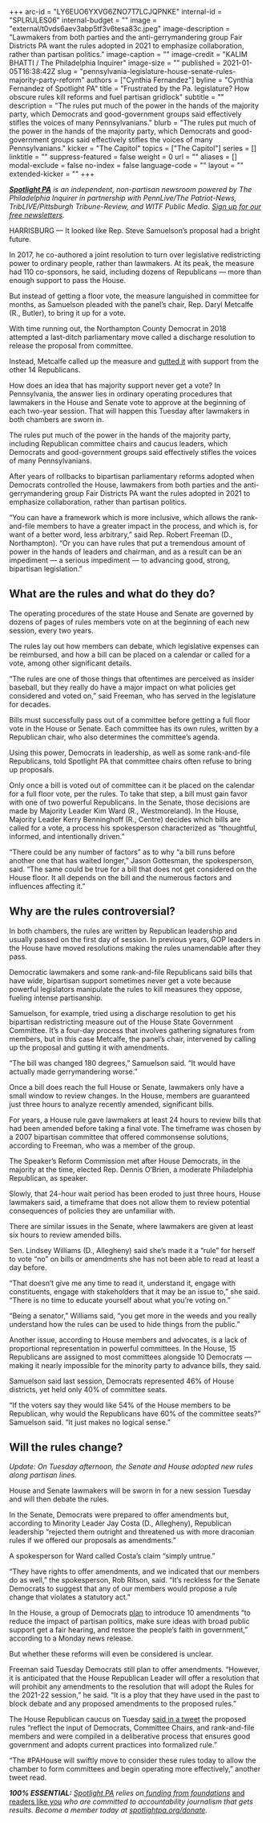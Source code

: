+++
arc-id = "LY6EUO6YXVG6ZNO7T7LCJQPNKE"
internal-id = "SPLRULES06"
internal-budget = ""
image = "external/t0vds6aev3abp5tf3v6tesa83c.jpeg"
image-description = "Lawmakers from both parties and the anti-gerrymandering group Fair Districts PA want the rules adopted in 2021 to emphasize collaboration, rather than partisan politics."
image-caption = ""
image-credit = "KALIM BHATTI / The Philadelphia Inquirer"
image-size = ""
published = 2021-01-05T16:38:42Z
slug = "pennsylvania-legislature-house-senate-rules-majority-party-reform"
authors = ["Cynthia Fernandez"]
byline = "Cynthia Fernandez of Spotlight PA"
title = "Frustrated by the Pa. legislature? How obscure rules kill reforms and fuel partisan gridlock"
subtitle = ""
description = "The rules put much of the power in the hands of the majority party, which Democrats and good-government groups said effectively stifles the voices of many Pennsylvanians."
blurb = "The rules put much of the power in the hands of the majority party, which Democrats and good-government groups said effectively stifles the voices of many Pennsylvanians."
kicker = "The Capitol"
topics = ["The Capitol"]
series = []
linktitle = ""
suppress-featured = false
weight = 0
url = ""
aliases = []
modal-exclude = false
no-index = false
language-code = ""
layout = ""
extended-kicker = ""
+++

<a href="https://www.spotlightpa.org/"><i><b>Spotlight PA</b></i></a><i> is an independent, non-partisan newsroom powered by The Philadelphia Inquirer in partnership with PennLive/The Patriot-News, TribLIVE/Pittsburgh Tribune-Review, and WITF Public Media. </i><a href="https://www.spotlightpa.org/newsletters"><i>Sign up for our free newsletters</i></a><i>.</i>

HARRISBURG — It looked like Rep. Steve Samuelson’s proposal had a bright future.

In 2017, he co-authored a joint resolution to turn over legislative redistricting power to ordinary people, rather than lawmakers. At its peak, the measure had 110 co-sponsors, he said, including dozens of Republicans — more than enough support to pass the House.

But instead of getting a floor vote, the measure languished in committee for months, as Samuelson pleaded with the panel’s chair, Rep. Daryl Metcalfe (R., Butler), to bring it up for a vote.

With time running out, the Northampton County Democrat in 2018 attempted a last-ditch parliamentary move called a discharge resolution to release the proposal from committee.

Instead, Metcalfe called up the measure and <a href="https://www.legis.state.pa.us/cfdocs/billinfo/bill_votes.cfm?syear=2017&sind=0&body=H&type=B&bn=722">gutted it</a> with support from the other 14 Republicans.

How does an idea that has majority support never get a vote? In Pennsylvania, the answer lies in ordinary operating procedures that lawmakers in the House and Senate vote to approve at the beginning of each two-year session. That will happen this Tuesday after lawmakers in both chambers are sworn in.

The rules put much of the power in the hands of the majority party, including Republican committee chairs and caucus leaders, which Democrats and good-government groups said effectively stifles the voices of many Pennsylvanians.

<script src="https://www.spotlightpa.org/embed.js" async></script><div data-spl-embed-version="1" data-spl-src="https://www.spotlightpa.org/embeds/newsletter/"></div>

After years of rollbacks to bipartisan parliamentary reforms adopted when Democrats controlled the House, lawmakers from both parties and the anti-gerrymandering group Fair Districts PA want the rules adopted in 2021 to emphasize collaboration, rather than partisan politics.

“You can have a framework which is more inclusive, which allows the rank-and-file members to have a greater impact in the process, and which is, for want of a better word, less arbitrary,” said Rep. Robert Freeman (D., Northampton). “Or you can have rules that put a tremendous amount of power in the hands of leaders and chairman, and as a result can be an impediment — a serious impediment — to advancing good, strong, bipartisan legislation.”

## What are the rules and what do they do?

The operating procedures of the state House and Senate are governed by dozens of pages of rules members vote on at the beginning of each new session, every two years.

The rules lay out how members can debate, which legislative expenses can be reimbursed, and how a bill can be placed on a calendar or called for a vote, among other significant details.

“The rules are one of those things that oftentimes are perceived as insider baseball, but they really do have a major impact on what policies get considered and voted on,” said Freeman, who has served in the legislature for decades.

Bills must successfully pass out of a committee before getting a full floor vote in the House or Senate. Each committee has its own rules, written by a Republican chair, who also determines the committee’s agenda.

Using this power, Democrats in leadership, as well as some rank-and-file Republicans, told Spotlight PA that committee chairs often refuse to bring up proposals.

Only once a bill is voted out of committee can it be placed on the calendar for a full floor vote, per the rules. To take that step, a bill must gain favor with one of two powerful Republicans. In the Senate, those decisions are made by Majority Leader Kim Ward (R., Westmoreland). In the House, Majority Leader Kerry Benninghoff (R., Centre) decides which bills are called for a vote, a process his spokesperson characterized as “thoughtful, informed, and intentionally driven.”

“There could be any number of factors” as to why “a bill runs before another one that has waited longer,” Jason Gottesman, the spokesperson, said. “The same could be true for a bill that does not get considered on the House floor. It all depends on the bill and the numerous factors and influences affecting it.”

## Why are the rules controversial?

In both chambers, the rules are written by Republican leadership and usually passed on the first day of session. In previous years, GOP leaders in the House have moved resolutions making the rules unamendable after they pass.

Democratic lawmakers and some rank-and-file Republicans said bills that have wide, bipartisan support sometimes never get a vote because powerful legislators manipulate the rules to kill measures they oppose, fueling intense partisanship.

Samuelson, for example, tried using a discharge resolution to get his bipartisan redistricting measure out of the House State Government Committee. It’s a four-day process that involves gathering signatures from members, but in this case Metcalfe, the panel’s chair, intervened by calling up the proposal and gutting it with amendments.

“The bill was changed 180 degrees,” Samuelson said. “It would have actually made gerrymandering worse.”

Once a bill does reach the full House or Senate, lawmakers only have a small window to review changes. In the House, members are guaranteed just three hours to analyze recently amended, significant bills.

For years, a House rule gave lawmakers at least 24 hours to review bills that had been amended before taking a final vote. The timeframe was chosen by a 2007 bipartisan committee that offered commonsense solutions, according to Freeman, who was a member of the group.

The Speaker’s Reform Commission met after House Democrats, in the majority at the time, elected Rep. Dennis O’Brien, a moderate Philadelphia Republican, as speaker.

Slowly, that 24-hour wait period has been eroded to just three hours, House lawmakers said, a timeframe that does not allow them to review potential consequences of policies they are unfamiliar with.

<script src="https://www.spotlightpa.org/embed.js" async></script><div data-spl-embed-version="1" data-spl-src="https://www.spotlightpa.org/embeds/donate/?teaser_text=Spotlight%20PA%20provides%20essential%2C%20public-service%20journalism%20thanks%20to%20readers%20like%20you.%20Help%20us%20continue%20that%20work."></div>

There are similar issues in the Senate, where lawmakers are given at least six hours to review amended bills.

Sen. Lindsey Williams (D., Allegheny) said she’s made it a “rule” for herself to vote “no” on bills or amendments she has not been able to read at least a day before.

“That doesn’t give me any time to read it, understand it, engage with constituents, engage with stakeholders that it may be an issue to,” she said. “There is no time to educate yourself about what you’re voting on.”

“Being a senator,” Williams said, “you get more in the weeds and you really understand how the rules can be used to hide things from the public.”

Another issue, according to House members and advocates, is a lack of proportional representation in powerful committees. In the House, 15 Republicans are assigned to most committees alongside 10 Democrats — making it nearly impossible for the minority party to advance bills, they said.

Samuelson said last session, Democrats represented 46% of House districts, yet held only 40% of committee seats.

“If the voters say they would like 54% of the House members to be Republican, why would the Republicans have 60% of the committee seats?” Samuelson said. “It just makes no logical sense.”

## Will the rules change?

<i>Update: On Tuesday afternoon, the Senate and House adopted new rules along partisan lines.</i>

House and Senate lawmakers will be sworn in for a new session Tuesday and will then debate the rules.

In the Senate, Democrats were prepared to offer amendments but, according to Minority Leader Jay Costa (D., Allegheny), Republican leadership “rejected them outright and threatened us with more draconian rules if we offered our proposals as amendments.”

A spokesperson for Ward called Costa’s claim “simply untrue.”

“They have rights to offer amendments, and we indicated that our members do as well,” the spokesperson, Rob Ritson, said. “It’s reckless for the Senate Democrats to suggest that any of our members would propose a rule change that violates a statutory act.”

In the House, a group of Democrats <a href="https://www.pahouse.com/InTheNews/NewsRelease/?id=117844">plan</a> to introduce 10 amendments “to reduce the impact of partisan politics, make sure ideas with broad public support get a fair hearing, and restore the people’s faith in government,” according to a Monday news release.

But whether these reforms will even be considered is unclear.

Freeman said Tuesday Democrats still plan to offer amendments. “However, it is anticipated that the House Republican Leader will offer a resolution that will prohibit any amendments to the resolution that will adopt the Rules for the 2021-22 session,” he said. “It is a ploy that they have used in the past to block debate and any proposed amendments to the proposed rules.”

The House Republican caucus on Tuesday <a href="https://twitter.com/PAHouseGOP/status/1346449610668126208">said in a tweet</a> the proposed rules “reflect the input of Democrats, Committee Chairs, and rank-and-file members and were compiled in a deliberative process that ensures good government and adopts current practices into formalized rule.”

“The #PAHouse will swiftly move to consider these rules today to allow the chamber to form committees and begin operating more effectively,” another tweet read.

<i><b>100% ESSENTIAL:</b></i><i> </i><a href="https://www.spotlightpa.org/"><i>Spotlight PA</i></a><i> relies on</i><a href="https://www.spotlightpa.org/support"><i> funding from foundations</i></a><i> </i><a href="https://www.spotlightpa.org/support">and readers like you</a><i> who are committed to accountability journalism that gets results. Become a member today at </i><a href="/donate?campaign=701Dn000000YgovIAC"><i>spotlightpa.org/donate</i></a><i>.</i>
